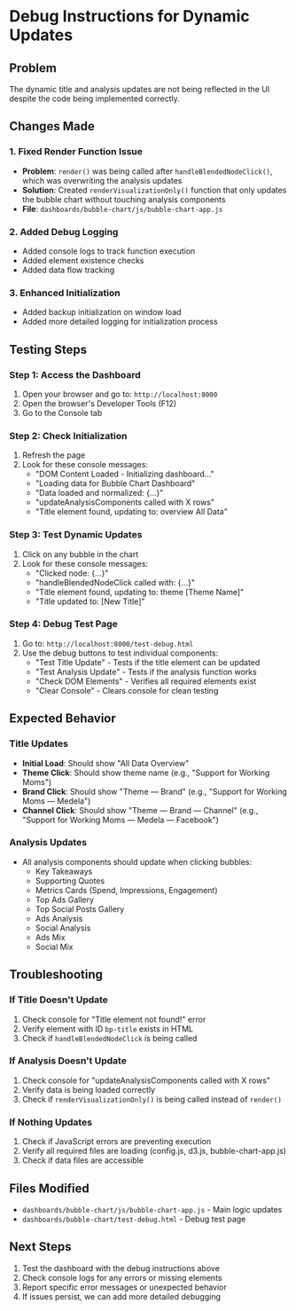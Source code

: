 # Debug Instructions for Dynamic Updates

## Problem
The dynamic title and analysis updates are not being reflected in the UI despite the code being implemented correctly.

## Changes Made

### 1. Fixed Render Function Issue
- **Problem**: `render()` was being called after `handleBlendedNodeClick()`, which was overwriting the analysis updates
- **Solution**: Created `renderVisualizationOnly()` function that only updates the bubble chart without touching analysis components
- **File**: `dashboards/bubble-chart/js/bubble-chart-app.js`

### 2. Added Debug Logging
- Added console logs to track function execution
- Added element existence checks
- Added data flow tracking

### 3. Enhanced Initialization
- Added backup initialization on window load
- Added more detailed logging for initialization process

## Testing Steps

### Step 1: Access the Dashboard
1. Open your browser and go to: `http://localhost:8000`
2. Open the browser's Developer Tools (F12)
3. Go to the Console tab

### Step 2: Check Initialization
1. Refresh the page
2. Look for these console messages:
   - "DOM Content Loaded - Initializing dashboard..."
   - "Loading data for Bubble Chart Dashboard"
   - "Data loaded and normalized: {...}"
   - "updateAnalysisComponents called with X rows"
   - "Title element found, updating to: overview All Data"

### Step 3: Test Dynamic Updates
1. Click on any bubble in the chart
2. Look for these console messages:
   - "Clicked node: {...}"
   - "handleBlendedNodeClick called with: {...}"
   - "Title element found, updating to: theme [Theme Name]"
   - "Title updated to: [New Title]"

### Step 4: Debug Test Page
1. Go to: `http://localhost:8000/test-debug.html`
2. Use the debug buttons to test individual components:
   - "Test Title Update" - Tests if the title element can be updated
   - "Test Analysis Update" - Tests if the analysis function works
   - "Check DOM Elements" - Verifies all required elements exist
   - "Clear Console" - Clears console for clean testing

## Expected Behavior

### Title Updates
- **Initial Load**: Should show "All Data Overview"
- **Theme Click**: Should show theme name (e.g., "Support for Working Moms")
- **Brand Click**: Should show "Theme — Brand" (e.g., "Support for Working Moms — Medela")
- **Channel Click**: Should show "Theme — Brand — Channel" (e.g., "Support for Working Moms — Medela — Facebook")

### Analysis Updates
- All analysis components should update when clicking bubbles:
  - Key Takeaways
  - Supporting Quotes
  - Metrics Cards (Spend, Impressions, Engagement)
  - Top Ads Gallery
  - Top Social Posts Gallery
  - Ads Analysis
  - Social Analysis
  - Ads Mix
  - Social Mix

## Troubleshooting

### If Title Doesn't Update
1. Check console for "Title element not found!" error
2. Verify element with ID `bp-title` exists in HTML
3. Check if `handleBlendedNodeClick` is being called

### If Analysis Doesn't Update
1. Check console for "updateAnalysisComponents called with X rows"
2. Verify data is being loaded correctly
3. Check if `renderVisualizationOnly()` is being called instead of `render()`

### If Nothing Updates
1. Check if JavaScript errors are preventing execution
2. Verify all required files are loading (config.js, d3.js, bubble-chart-app.js)
3. Check if data files are accessible

## Files Modified
- `dashboards/bubble-chart/js/bubble-chart-app.js` - Main logic updates
- `dashboards/bubble-chart/test-debug.html` - Debug test page

## Next Steps
1. Test the dashboard with the debug instructions above
2. Check console logs for any errors or missing elements
3. Report specific error messages or unexpected behavior
4. If issues persist, we can add more detailed debugging
